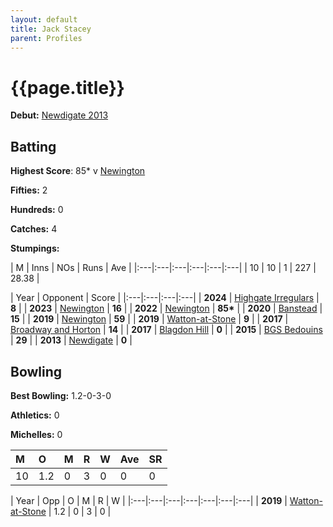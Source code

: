 ```yaml
---
layout: default
title: Jack Stacey
parent: Profiles
---
```


# {{page.title}}

**Debut:** [Newdigate 2013](../2013/newdigate)

## Batting

**Highest Score**: 85&#42; v [Newington](../2022/newington)

**Fifties:** 2

**Hundreds:** 0

**Catches:** 4

**Stumpings:** <br />

| M | Inns | NOs | Runs | Ave |
|:---|:---|:---|:---|:---|:---|
| 10 | 10 | 1 | 227 | 28.38 |

| Year | Opponent | Score |
|:---|:---|:---|:---|
| **2024** | [Highgate Irregulars](../2024/highate-irregulars) | **8** |
| **2023** | [Newington](../2023/newington) | **16** |
| **2022** | [Newington](../2022/newington) | **85&#42;** |
| **2020** | [Banstead](../2020/banstead) | **15** |
| **2019** | [Newington](../2019/newington) | **59** |
| **2019** | [Watton-at-Stone](../2019/watton-at-stone) | **9** |
| **2017** | [Broadway and Horton](../2017/broadway-and-horton) | **14** |
| **2017** | [Blagdon Hill](../2017/blagdon-hill) | **0** |
| **2015** | [BGS Bedouins](../2015/bgs-bedouins) | **29** |
| **2013** | [Newdigate](../2013/newdigate) | **0** |


## Bowling

**Best Bowling:** 1.2-0-3-0

**Athletics:** 0

**Michelles:** 0 <br />

| M | O | M | R | W | Ave | SR |
|:---|:---|:---|:---|:---|:---|:---|
| 10 | 1.2 | 0 | 3 | 0 | 0 | 0 |

| Year | Opp | O | M | R | W |
|:---|:---|:---|:---|:---|:---|:---|
| **2019** | [Watton-at-Stone](../2019/watton-at-stone) | 1.2 | 0 | 3 | 0 |